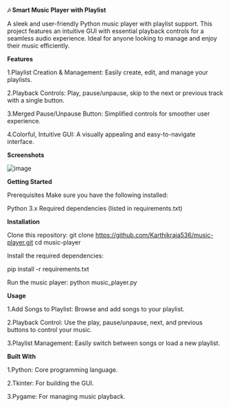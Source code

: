 __🎶 Smart Music Player with Playlist__

A sleek and user-friendly Python music player with playlist support. This project features an intuitive GUI with essential playback controls for a seamless audio experience. Ideal for anyone looking to manage and enjoy their music efficiently.

__Features__

1.Playlist Creation & Management: Easily create, edit, and manage your playlists.

2.Playback Controls: Play, pause/unpause, skip to the next or previous track with a single button.

3.Merged Pause/Unpause Button: Simplified controls for smoother user experience.

4.Colorful, Intuitive GUI: A visually appealing and easy-to-navigate interface.

__Screenshots__

![image](https://github.com/user-attachments/assets/3c0d8351-8867-4d46-b733-16f6b624f4d1)

__Getting Started__

Prerequisites
Make sure you have the following installed:

Python 3.x
Required dependencies (listed in requirements.txt)

__Installation__

Clone this repository:
git clone https://github.com/Karthikraja536/music-player.git
cd music-player

Install the required dependencies:

pip install -r requirements.txt

Run the music player:
python music_player.py

__Usage__

1.Add Songs to Playlist: Browse and add songs to your playlist.

2.Playback Control: Use the play, pause/unpause, next, and previous buttons to control your music.

3.Playlist Management: Easily switch between songs or load a new playlist.

__Built With__

1.Python: Core programming language.

2.Tkinter: For building the GUI.

3.Pygame: For managing music playback.
